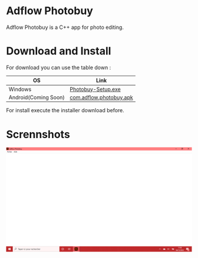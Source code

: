 # Adflow Photobuy
Adflow Photobuy is a C++ app for photo editing.

# Download and Install
For download you can use the table down :
<table>
  <thead>
    <th>OS</th>
    <th>Link</th>
  </thead>
  <tbody>
    <tr>
      <td>Windows</td>
      <td>
        <a href="https://github.com/foxypiratecove37350/Adflow-Photobuy/raw/4dee20803a258f3072edd5814a1407bafd7e6bf6/Adflow%20Photobuy/Photobuy-Setup.exe">
          Photobuy-Setup.exe
        </a>
      </td>
    </tr>
    <tr>
      <td>Android(Coming Soon)</td>
      <td>
        <a href="">
          com.adflow.photobuy.apk
        </a>
      </td>
    </tr>
  </tbody>
</table>
For install execute the installer download before.

# Scrennshots
<img src="https://github.com/foxypiratecove37350/Adflow-Photobuy/blob/master/screen-1.png?raw=true" width="755px">
